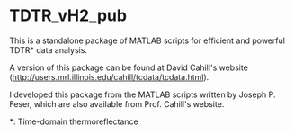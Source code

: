 TDTR_vH2_pub
============

This is a standalone package of MATLAB scripts for efficient and powerful TDTR* data analysis.

A version of this package can be found at David Cahill's website 
(http://users.mrl.illinois.edu/cahill/tcdata/tcdata.html). 

I developed this package from the MATLAB scripts written by 
Joseph P. Feser, which are also available from Prof. Cahill's website.

*: Time-domain thermoreflectance
